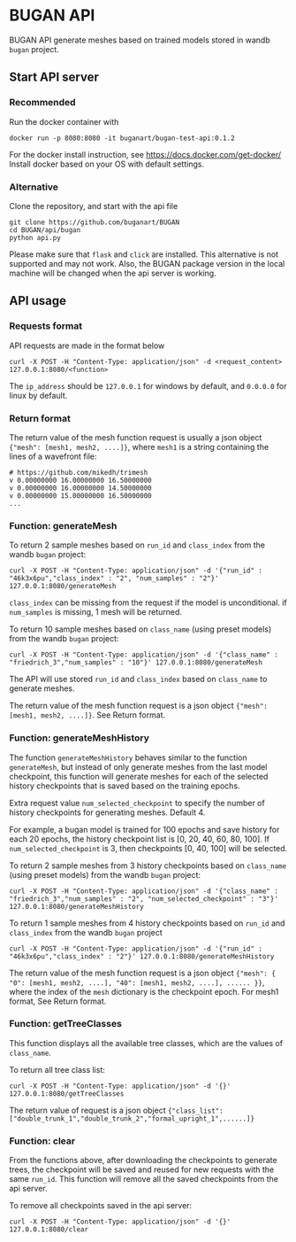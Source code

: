 # BUGAN API

BUGAN API generate meshes based on trained models stored in wandb `bugan` project.

## Start API server

### Recommended
Run the docker container with

    docker run -p 8080:8080 -it buganart/bugan-test-api:0.1.2

For the docker install instruction, see https://docs.docker.com/get-docker/
Install docker based on your OS with default settings.

### Alternative
Clone the repository, and start with the api file
    
    git clone https://github.com/buganart/BUGAN
    cd BUGAN/api/bugan
    python api.py

Please make sure that `flask` and `click` are installed.
This alternative is not supported and may not work. Also, the BUGAN package version in the local machine will be changed when the api server is working.

## API usage

### Requests format
API requests are made in the format below

    curl -X POST -H "Content-Type: application/json" -d <request_content> 127.0.0.1:8080/<function>
    
The `ip_address` should be `127.0.0.1` for windows by default, and `0.0.0.0` for linux by default.

### Return format
The return value of the mesh function request is usually a json object `{"mesh": [mesh1, mesh2, ....]}`,
where `mesh1` is a string containing the lines of a wavefront file:

```
# https://github.com/mikedh/trimesh
v 0.00000000 16.00000000 16.50000000
v 0.00000000 16.00000000 14.50000000
v 0.00000000 15.00000000 16.50000000
...
```

### Function: generateMesh
To return 2 sample meshes based on `run_id` and `class_index` from the wandb `bugan` project:

    curl -X POST -H "Content-Type: application/json" -d '{"run_id" : "46k3x6pu","class_index" : "2", "num_samples" : "2"}' 127.0.0.1:8080/generateMesh

`class_index` can be missing from the request if the model is unconditional.
if `num_samples` is missing, 1 mesh will be returned.

To return 10 sample meshes based on `class_name` (using preset models) from the wandb `bugan` project:

    curl -X POST -H "Content-Type: application/json" -d '{"class_name" : "friedrich_3","num_samples" : "10"}' 127.0.0.1:8080/generateMesh

The API will use stored `run_id` and `class_index` based on `class_name` to generate meshes.

The return value of the mesh function request is a json object `{"mesh": [mesh1, mesh2, ....]}`. See Return format.

### Function: generateMeshHistory
The function `generateMeshHistory` behaves similar to the function `generateMesh`, but instead of only generate meshes from the last model checkpoint, this function will generate meshes for each of the selected history checkpoints that is saved based on the training epochs.

Extra request value `num_selected_checkpoint` to specify the number of history checkpoints for generating meshes. Default 4.

For example, a bugan model is trained for 100 epochs and save history for each 20 epochs, the history checkpoint list is [0, 20, 40, 60, 80, 100].
If `num_selected_checkpoint` is 3, then checkpoints [0, 40, 100] will be selected.

To return 2 sample meshes from 3 history checkpoints based on `class_name` (using preset models) from the wandb `bugan` project:

    curl -X POST -H "Content-Type: application/json" -d '{"class_name" : "friedrich_3","num_samples" : "2", "num_selected_checkpoint" : "3"}' 127.0.0.1:8080/generateMeshHistory

To return 1 sample meshes from 4 history checkpoints based on `run_id` and `class_index` from the wandb `bugan` project
    
    curl -X POST -H "Content-Type: application/json" -d '{"run_id" : "46k3x6pu","class_index" : "2"}' 127.0.0.1:8080/generateMeshHistory

The return value of the mesh function request is a json object `{"mesh": { "0": [mesh1, mesh2, ....], "40": [mesh1, mesh2, ....], ...... }}`, where the index of the `mesh` dictionary is the checkpoint epoch.
For mesh1 format, See Return format.

### Function: getTreeClasses
This function displays all the available tree classes, which are the values of `class_name`.

To return all tree class list:

    curl -X POST -H "Content-Type: application/json" -d '{}' 127.0.0.1:8080/getTreeClasses
    
The return value of request is a json object `{"class_list": ["double_trunk_1","double_trunk_2","formal_upright_1",......]}`

### Function: clear
From the functions above, after downloading the checkpoints to generate trees, the checkpoint will be saved and reused for new requests with the same `run_id`.
This function will remove all the saved checkpoints from the api server.

To remove all checkpoints saved in the api server:
    
    curl -X POST -H "Content-Type: application/json" -d '{}' 127.0.0.1:8080/clear

